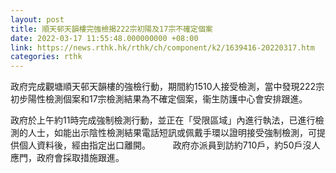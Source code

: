 ```yaml
---
layout: post
title: 順天邨天韻樓完強檢揭222宗初陽及17宗不確定個案
date: 2022-03-17 11:55:48.000000000 +08:00
link: https://news.rthk.hk/rthk/ch/component/k2/1639416-20220317.htm
categories: rthk
---
```


政府完成觀塘順天邨天韻樓的強檢行動，期間約1510人接受檢測，當中發現222宗初步陽性檢測個案和17宗檢測結果為不確定個案，衞生防護中心會安排跟進。

政府於上午約11時完成強制檢測行動，並正在「受限區域」內進行執法，已進行檢測的人士，如能出示陰性檢測結果電話短訊或佩戴手環以證明接受強制檢測，可提供個人資料後，經由指定出口離開。
　　
政府亦派員到訪約710戶，約50戶沒人應門，政府會採取措施跟進。
